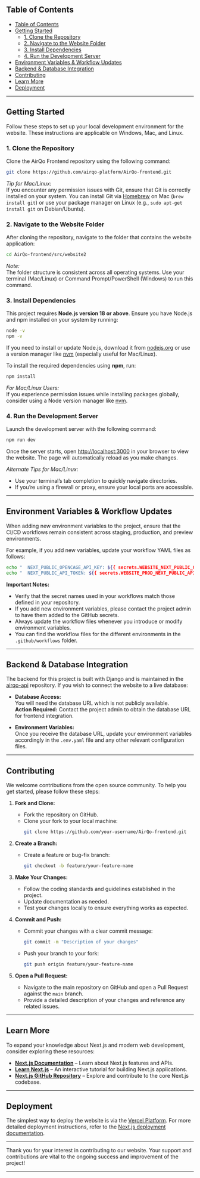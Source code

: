 ## Table of Contents

- [Table of Contents](#table-of-contents)
- [Getting Started](#getting-started)
  - [1. Clone the Repository](#1-clone-the-repository)
  - [2. Navigate to the Website Folder](#2-navigate-to-the-website-folder)
  - [3. Install Dependencies](#3-install-dependencies)
  - [4. Run the Development Server](#4-run-the-development-server)
- [Environment Variables \& Workflow Updates](#environment-variables--workflow-updates)
- [Backend \& Database Integration](#backend--database-integration)
- [Contributing](#contributing)
- [Learn More](#learn-more)
- [Deployment](#deployment)

---

## Getting Started

Follow these steps to set up your local development environment for the website. These instructions are applicable on Windows, Mac, and Linux.

### 1. Clone the Repository

Clone the AirQo Frontend repository using the following command:

```bash
git clone https://github.com/airqo-platform/AirQo-frontend.git
```

_Tip for Mac/Linux:_  
If you encounter any permission issues with Git, ensure that Git is correctly installed on your system. You can install Git via [Homebrew](https://brew.sh) on Mac (`brew install git`) or use your package manager on Linux (e.g., `sudo apt-get install git` on Debian/Ubuntu).

### 2. Navigate to the Website Folder

After cloning the repository, navigate to the folder that contains the website application:

```bash
cd AirQo-frontend/src/website2
```

_Note:_  
The folder structure is consistent across all operating systems. Use your terminal (Mac/Linux) or Command Prompt/PowerShell (Windows) to run this command.

### 3. Install Dependencies

This project requires **Node.js version 18 or above**. Ensure you have Node.js and npm installed on your system by running:

```bash
node -v
npm -v
```

If you need to install or update Node.js, download it from [nodejs.org](https://nodejs.org/) or use a version manager like [nvm](https://github.com/nvm-sh/nvm) (especially useful for Mac/Linux).

To install the required dependencies using **npm**, run:

```bash
npm install
```

_For Mac/Linux Users:_  
If you experience permission issues while installing packages globally, consider using a Node version manager like [nvm](https://github.com/nvm-sh/nvm).

### 4. Run the Development Server

Launch the development server with the following command:

```bash
npm run dev
```

Once the server starts, open [http://localhost:3000](http://localhost:3000) in your browser to view the website. The page will automatically reload as you make changes.

_Alternate Tips for Mac/Linux:_

- Use your terminal’s tab completion to quickly navigate directories.
- If you’re using a firewall or proxy, ensure your local ports are accessible.

---

## Environment Variables & Workflow Updates

When adding new environment variables to the project, ensure that the CI/CD workflows remain consistent across staging, production, and preview environments.

For example, if you add new variables, update your workflow YAML files as follows:

```bash
echo "  NEXT_PUBLIC_OPENCAGE_API_KEY: ${{ secrets.WEBSITE_NEXT_PUBLIC_OPENCAGE_API_KEY }}" >> .env.yaml
echo "  NEXT_PUBLIC_API_TOKEN: ${{ secrets.WEBSITE_PROD_NEXT_PUBLIC_API_TOKEN }}" >> .env.yaml
```

**Important Notes:**

- Verify that the secret names used in your workflows match those defined in your repository.
- If you add new environment variables, please contact the project admin to have them added to the GitHub secrets.
- Always update the workflow files whenever you introduce or modify environment variables.
- You can find the workflow files for the different environments in the `.github/workflows` folder.

---

## Backend & Database Integration

The backend for this project is built with Django and is maintained in the [airqo-api](https://github.com/airqo-platform/airqo-api) repository. If you wish to connect the website to a live database:

- **Database Access:**  
  You will need the database URL which is not publicly available.  
  **Action Required:** Contact the project admin to obtain the database URL for frontend integration.

- **Environment Variables:**  
  Once you receive the database URL, update your environment variables accordingly in the `.env.yaml` file and any other relevant configuration files.

---

## Contributing

We welcome contributions from the open source community. To help you get started, please follow these steps:

1. **Fork and Clone:**

   - Fork the repository on GitHub.
   - Clone your fork to your local machine:
     ```bash
     git clone https://github.com/your-username/AirQo-frontend.git
     ```

2. **Create a Branch:**

   - Create a feature or bug-fix branch:
     ```bash
     git checkout -b feature/your-feature-name
     ```

3. **Make Your Changes:**

   - Follow the coding standards and guidelines established in the project.
   - Update documentation as needed.
   - Test your changes locally to ensure everything works as expected.

4. **Commit and Push:**

   - Commit your changes with a clear commit message:
     ```bash
     git commit -m "Description of your changes"
     ```
   - Push your branch to your fork:
     ```bash
     git push origin feature/your-feature-name
     ```

5. **Open a Pull Request:**
   - Navigate to the main repository on GitHub and open a Pull Request against the `main` branch.
   - Provide a detailed description of your changes and reference any related issues.

---

## Learn More

To expand your knowledge about Next.js and modern web development, consider exploring these resources:

- **[Next.js Documentation](https://nextjs.org/docs)** – Learn about Next.js features and APIs.
- **[Learn Next.js](https://nextjs.org/learn)** – An interactive tutorial for building Next.js applications.
- **[Next.js GitHub Repository](https://github.com/vercel/next.js)** – Explore and contribute to the core Next.js codebase.

---

## Deployment

The simplest way to deploy the website is via the [Vercel Platform](https://vercel.com/new?utm_medium=default-template&filter=next.js&utm_source=create-next-app&utm_campaign=create-next-app-readme). For more detailed deployment instructions, refer to the [Next.js deployment documentation](https://nextjs.org/docs/app/building-your-application/deploying).

---

Thank you for your interest in contributing to our website. Your support and contributions are vital to the ongoing success and improvement of the project!

---
